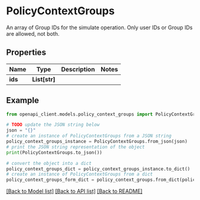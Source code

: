 # PolicyContextGroups

An array of Group IDs for the simulate operation. Only user IDs or Group IDs are allowed, not both.

## Properties

Name | Type | Description | Notes
------------ | ------------- | ------------- | -------------
**ids** | **List[str]** |  | 

## Example

```python
from openapi_client.models.policy_context_groups import PolicyContextGroups

# TODO update the JSON string below
json = "{}"
# create an instance of PolicyContextGroups from a JSON string
policy_context_groups_instance = PolicyContextGroups.from_json(json)
# print the JSON string representation of the object
print(PolicyContextGroups.to_json())

# convert the object into a dict
policy_context_groups_dict = policy_context_groups_instance.to_dict()
# create an instance of PolicyContextGroups from a dict
policy_context_groups_form_dict = policy_context_groups.from_dict(policy_context_groups_dict)
```
[[Back to Model list]](../README.md#documentation-for-models) [[Back to API list]](../README.md#documentation-for-api-endpoints) [[Back to README]](../README.md)


